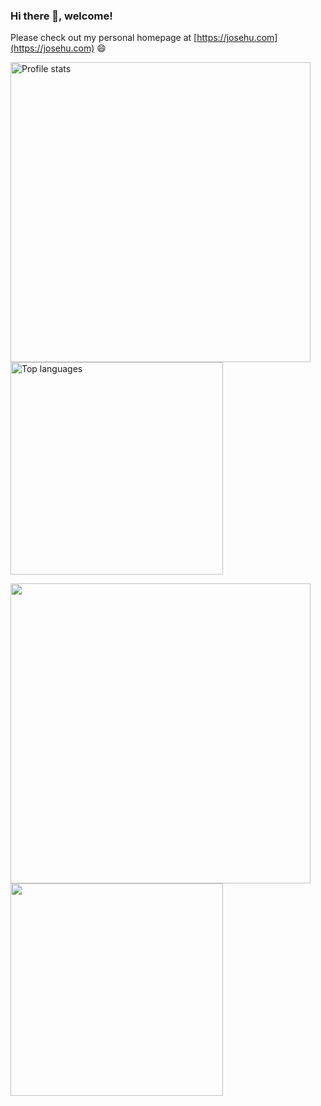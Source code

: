 ### Hi there 👋, welcome!

Please check out my personal homepage at [https://josehu.com](https://josehu.com) 😄

<!--
**josehu07/josehu07** is a ✨ _special_ ✨ repository because its `README.md` (this file) appears on your GitHub profile.

Here are some ideas to get you started:

- 🔭 I’m currently working on ...
- 🌱 I’m currently learning ...
- 👯 I’m looking to collaborate on ...
- 🤔 I’m looking for help with ...
- 💬 Ask me about ...
- 📫 How to reach me: ...
- 😄 Pronouns: ...
- ⚡ Fun fact: ...
-->

<div style="display: table;">
  <div style="display: table-cell; vertical-align: middle; width=100%;">
    <img src="https://github-readme-stats.vercel.app/api?username=josehu07&count_private=true&show_icons=true&theme=gruvbox" alt="Profile stats" width="480px">
    <img src="https://github-readme-stats.vercel.app/api/top-langs/?username=josehu07&layout=compact&theme=gruvbox" alt="Top languages" width="340px">
  </div>
</div>

<p float="left">
  <img style="vertical-align:middle" src="https://github-readme-stats.vercel.app/api?username=josehu07&count_private=true&show_icons=true&theme=gruvbox" width="480px" />
  &nbsp; &nbsp;
  <img style="vertical-align:middle" src="https://github-readme-stats.vercel.app/api/top-langs/?username=josehu07&layout=compact&theme=gruvbox" width="340px" />
</p>
